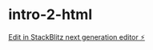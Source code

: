 # intro-2-html

[Edit in StackBlitz next generation editor ⚡️](https://stackblitz.com/~/github.com/ilaenimzaj/intro-2-html)